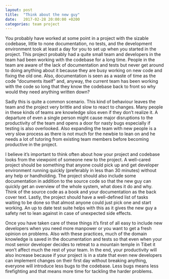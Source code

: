 ```yaml
---
layout: post
title:  "Think about the new guy"
date:   2017-02-28 20:00:00 +0200
categories: team project
---
```


You probably have worked at some point in a project with the sizable codebase, little to none documentation, no tests, and the development environment took at least a day for you to set up when you started in the project. This project probably had a quite small team and developers in the team had been working with the codebase for a long time. People in the team are aware of the lack of documentation and tests but never get around to doing anything about it because they are busy working on new code and fixing the old one. Also, documentation is seen as a waste of time as the code “documents itself” and, anyway, the current team has been working with the code so long that they know the codebase back to front so why would they need anything written down?

Sadly this is quite a common scenario. This kind of behaviour leaves the team and the project very brittle and slow to react to changes. Many people in these kinds of teams are knowledge silos even if they don’t realize it. A departure of even a single person might cause major disruptions to the productivity of the team and opens a door for nasty bugs especially if testing is also overlooked. Also expanding the team with new people is a very slow process as there is not much for the newbie to lean on and he needs a lot of tutoring from existing team members before becoming productive in the project.

I believe it’s important to think often about how your project and codebase looks from the viewpoint of someone new to the project. A well-cared project should be something that anyone could pick up and get developer environment running quickly (preferably in less than 30 minutes) without any help or handholding. The project should also include some documentation in addition to the source code so that the new guy can quickly get an overview of the whole system, what does it do and why. Think of the source code as a book and your documentation as the back cover text. Lastly, the project should have a well-defined list of tasks waiting to be done so that almost anyone could just pick one and start working. An up to date test suite helps with this as it gives the new guy a safety net to lean against in case of unexpected side effects.

Once you have taken care of these things it’s first of all easy to include new developers when you need more manpower or you want to get a fresh opinion on problems. Also with these practices, much of the domain knowledge is saved in the documentation and tests so that even when your most senior developer decides to retreat to a mountain temple in Tibet it won’t affect much the rest of your team. In the end, your productivity will also increase because if your project is in a state that even new developers can implement changes on their first day without breaking anything, everyone will introduce less bugs to the codebase. Less bugs means less firefighting and that means more time for tackling the harder problems.


